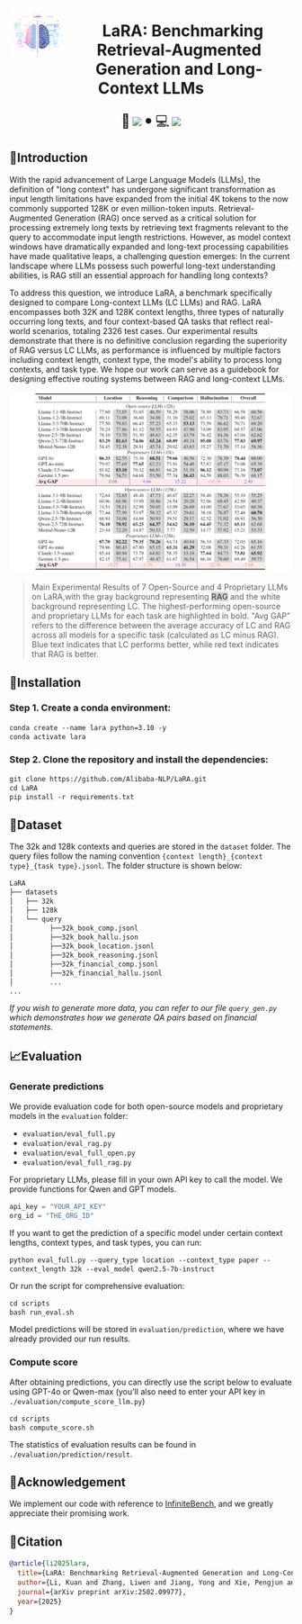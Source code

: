 <img src="figs/LaRA.png" alt="LaRA" width="100" align="left"><div align="center"><h1>&nbsp; LaRA: Benchmarking Retrieval-Augmented Generation and Long-Context LLMs</h1></div>

<p align="center">
<font size=5>📑</font>
<a target="_self" href="https://arxiv.org/abs/2502.09977"> <img style="height:14pt" src="https://img.shields.io/badge/-Paper-red?style=flat&logo=arxiv"></a> 
<font size=6>•</font> 
<font size=5>💻</font> 
<a target="_self" href="https://github.com/Alibaba-NLP/LaRA"> <img style="height:14pt" src="https://img.shields.io/badge/-Code-pink?style=flat&logo=github"></a>



## 🔎Introduction

With the rapid advancement of Large Language Models (LLMs), the definition of "long context" has undergone significant transformation as input length limitations have expanded from the initial 4K tokens to the now commonly supported 128K or even million-token inputs. Retrieval-Augmented Generation (RAG) once served as a critical solution for processing extremely long texts by retrieving text fragments relevant to the query to accommodate input length restrictions. However, as model context windows have dramatically expanded and long-text processing capabilities have made qualitative leaps, a challenging question emerges: In the current landscape where LLMs possess such powerful long-text understanding abilities, is RAG still an essential approach for handling long contexts?

To address this question, we introduce LaRA, a benchmark specifically designed to compare Long-context LLMs (LC LLMs) and RAG. LaRA encompasses both 32K and 128K context lengths, three types of naturally occurring long texts, and four context-based QA tasks that reflect real-world scenarios, totaling 2326 test cases. Our experimental results demonstrate that there is no definitive conclusion regarding the superiority of RAG versus LC LLMs, as performance is influenced by multiple factors including context length, context type, the model's ability to process long contexts, and task type. We hope our work can serve as a guidebook for designing effective routing systems between RAG and long-context LLMs.

![Main results of Loong](figs/main.png)
> Main Experimental Results of 7 Open-Source and 4 Proprietary LLMs on LaRA,with the gray background representing <span style="background-color: rgba(128, 128, 128, 0.3); font-weight: bold;">RAG</span> and the white background representing LC. The highest-performing open-source and proprietary LLMs for each task are highlighted in bold. "Avg GAP" refers to the difference between the average accuracy of LC and RAG across all models for a specific task (calculated as LC minus RAG). Blue text indicates that LC performs better, while red text indicates that RAG is better.
> 

## 🔨Installation
### Step 1. Create a conda environment:
```shell
conda create --name lara python=3.10 -y
conda activate lara
```
### Step 2. Clone the repository and install the dependencies:
```shell
git clone https://github.com/Alibaba-NLP/LaRA.git
cd LaRA
pip install -r requirements.txt
```

## 📃Dataset
The 32k and 128k contexts and queries are stored in the `dataset` folder. The query files follow the naming convention `{context length}_{context type}_{task type}.jsonl`. The folder structure is shown below:
```
LaRA
├── datasets
│   ├── 32k
│   ├── 128k
│   └── query
│         ├──32k_book_comp.jsonl
│         ├──32k_book_hallu.json
│         ├──32k_book_location.jsonl
│         ├──32k_book_reasoning.jsonl
│         ├──32k_financial_comp.jsonl
│         ├──32k_financial_hallu.jsonl
│         ...
...
```
*If you wish to generate more data, you can refer to our file `query_gen.py` which demonstrates how we generate QA pairs based on financial statements.*

## 📈Evaluation
### Generate predictions

We provide evaluation code for both open-source models and proprietary models in the `evaluation` folder:
* `evaluation/eval_full.py`
* `evaluation/eval_rag.py`
* `evaluation/eval_full_open.py`
* `evaluation/eval_full_rag.py`

For proprietary LLMs, please fill in your own API key to call the model. We provide functions for Qwen and GPT models.
```python
api_key = "YOUR_API_KEY"
org_id = "THE_ORG_ID"
```
If you want to get the prediction of a specific model under certain context lengths, context types, and task types, you can run:
```shell
python eval_full.py --query_type location --context_type paper --context_length 32k --eval_model qwen2.5-7b-instruct
```
Or run the script for comprehensive evaluation:
```shell
cd scripts
bash run_eval.sh
```
Model predictions will be stored in `evaluation/prediction`, where we have already provided our run results. 

### Compute score
After obtaining predictions, you can directly use the script below to evaluate using GPT-4o or Qwen-max (you'll also need to enter your API key in `./evaluation/compute_score_llm.py`)
```shell
cd scripts
bash compute_score.sh
```
The statistics of evaluation results can be found in `./evaluation/prediction/result`.
## 🌻Acknowledgement
We implement our code with reference to [InfiniteBench](https://github.com/OpenBMB/InfiniteBench), and we greatly appreciate their promising work.

## 🔔Citation
```bibtex
@article{li2025lara,
  title={LaRA: Benchmarking Retrieval-Augmented Generation and Long-Context LLMs-No Silver Bullet for LC or RAG Routing},
  author={Li, Kuan and Zhang, Liwen and Jiang, Yong and Xie, Pengjun and Huang, Fei and Wang, Shuai and Cheng, Minhao},
  journal={arXiv preprint arXiv:2502.09977},
  year={2025}
}
```
